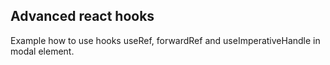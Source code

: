 ## Advanced react hooks

Example how to use hooks useRef, forwardRef and useImperativeHandle in modal element.